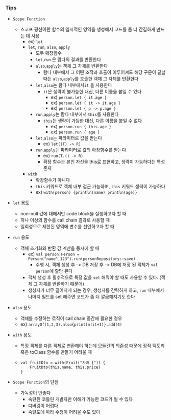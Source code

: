 ### Tips

* `Scope Function`
  * 스코프 펑션이란 함수의 일시적인 영역을 생성해서 코드를 좀 더 간결하게 만드는 데 사용
    * ex) `let`
    * `let`, `run`, `also`, `apply`
      * 모두 확장함수
      * `let`,`run` 은 람다의 결과를 반환한다
      * `also`,`apply`는 객체 그 자체를 반환한다
        * 람다 내부에서 그 어떤 조작과 호출이 이루어져도 해당 구문이 끝날 때는 `also`,`apply`를 호출한 객체 그 자체를 반환한다
      * `let`,`also`는 람다 내부에서`it` 을 사용한다
        * `it`은 생략이 불가능한 대신, 다른 이름을 붙일 수 있다
          * ex) `person.let { it.age }`
          * ex) `person.let { it -> it.age }`
          * ex) `person.let { p -> p.age }`
      * `run`,`apply`는 람다 내부에서 `this`를 사용한다
        * `this`는 생략이 가능한 대신, 다른 이름을 붙일 수 없다
          * ex) `person.run { this.age }`
          * ex) `person.run { age }`
      * `let`,`also`는 파라미터로 값을 받는다
        * ex) `let((T) -> R)`
      * `run`,`apply`는 파라미터로 값의 확장함수를 받는다
        * ex) `run(T.() -> R)`
        * 확장 함수는 본인 자신을 this로 표현하고, 생략이 가능하다는 특성 존재
    * `with`
      * 확장함수가 아니다
      * `this` 키워드로 객체 내부 접근 가능하며, `this` 키워드 생략이 가능하다
      * ex) `with(person) {println(name) println(age)}`

* `let` 용도
  * non-null 값에 대해서만 code block을 실행하고자 할 때 
  * 하나 이상의 함수를 call chain 결과로 사용할 때
  * 일회성으로 제한된 영역에 변수를 선언하고자 할 때
* `run` 용도
  * 객체 초기화와 반환 값 계산을 동시에 할 때
    * ex) `val person:Person = Person("name",123").run(personRepository::save)`
      * 수행 시, 객체 생성 후 -> DB 저장 후 -> DB에 저장 된 객체가 `val person`에 할당 된다
    * 객체 생성 후 필수적으로 특정 값을 `set` 해줘야 할 때도 사용할 수 있다. (객체 그 자체를 반환하기 떄문에)
    * 생성자가 너무 길어지게 되는 경우, 생성자를 간략하게 하고, `run` 내부에서 나머지 필드를 set 해주면 코드가 좀 더 깔금해지기도 한다
* `also` 용도
  * 객체를 수정하는 로직이 call chain 중간에 필요한 경우
  * ex) `arrayOf(1,2,3).also{println(it+1)}.add(4)`
* `with` 용도
  * 특정 객체를 다른 객체로 변환해야 하는데 모듈간의 의존성 때문에 정적 팩토리 혹은 toClass 함수를 만들기 어려울 때
  * ```
    val fruitDto = with(Fruit("사과 {")) {
        FruitDto(this.name, this.price)
    } 
* `Scope Function`의 단점
  * 가독성이 안좋다
    * 숙련된 코틀린 개발자만 이해가 가능한 코드가 될 수 있다
    * 디버깅이 어렵다
    * 숙련도에 따라 수정이 어려울 수도 있다

